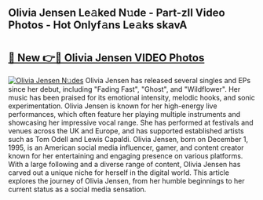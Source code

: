 ## Olivia Jensen Le𝚊ked N𝚞de - Part-zII Video Photos - Hot Onlyf𝚊ns Le𝚊ks skavA

# <h2><a href="http://ab17146.deff.icu/?id=Olivia+Jensen">🔗 New 👉🔴 Olivia Jensen VIDEO Photos</a></h2>

[![Olivia Jensen N𝚞des](https://i.imgur.com/rIISA9y.gif)](http://ab17146.deff.icu/?id=Olivia+Jensen)
Olivia Jensen has released several singles and EPs since her debut, including "Fading Fast", "Ghost", and "Wildflower". Her music has been praised for its emotional intensity, melodic hooks, and sonic experimentation. Olivia Jensen is known for her high-energy live performances, which often feature her playing multiple instruments and showcasing her impressive vocal range. She has performed at festivals and venues across the UK and Europe, and has supported established artists such as Tom Odell and Lewis Capaldi. Olivia Jensen, born on December 1, 1995, is an American social media influencer, gamer, and content creator known for her entertaining and engaging presence on various platforms. With a large following and a diverse range of content, Olivia Jensen has carved out a unique niche for herself in the digital world. This article explores the journey of Olivia Jensen, from her humble beginnings to her current status as a social media sensation.
